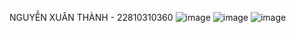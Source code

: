 NGUYỄN XUÂN THÀNH - 22810310360
![image](https://github.com/user-attachments/assets/0b06d4fe-9a55-443e-8de0-fc4107864bfe)
![image](https://github.com/user-attachments/assets/6b6d345e-385d-4e7e-ad16-aec5521deb6c)
![image](https://github.com/user-attachments/assets/61885440-6dd1-4476-bd82-5940005f3571)
